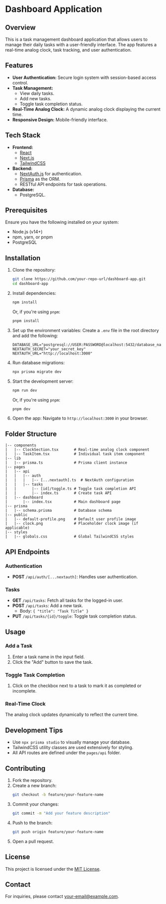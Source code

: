 # Dashboard Application

## Overview
This is a task management dashboard application that allows users to manage their daily tasks with a user-friendly interface. The app features a real-time analog clock, task tracking, and user authentication.

## Features
- **User Authentication:** Secure login system with session-based access control.
- **Task Management:**
  - View daily tasks.
  - Add new tasks.
  - Toggle task completion status.
- **Real-Time Analog Clock:** A dynamic analog clock displaying the current time.
- **Responsive Design:** Mobile-friendly interface.

## Tech Stack
- **Frontend:**
  - [React](https://reactjs.org/)
  - [Next.js](https://nextjs.org/)
  - [TailwindCSS](https://tailwindcss.com/)
- **Backend:**
  - [NextAuth.js](https://next-auth.js.org/) for authentication.
  - [Prisma](https://www.prisma.io/) as the ORM.
  - RESTful API endpoints for task operations.
- **Database:**
  - PostgreSQL.

## Prerequisites
Ensure you have the following installed on your system:
- Node.js (v14+)
- npm, yarn, or pnpm
- PostgreSQL

## Installation
1. Clone the repository:
   ```bash
   git clone https://github.com/your-repo-url/dashboard-app.git
   cd dashboard-app
   ```

2. Install dependencies:
   ```bash
   npm install
   ```
   Or, if you're using `pnpm`:
   ```bash
   pnpm install
   ```

3. Set up the environment variables:
   Create a `.env` file in the root directory and add the following:
   ```env
   DATABASE_URL="postgresql://USER:PASSWORD@localhost:5432/database_name"
   NEXTAUTH_SECRET="your_secret_key"
   NEXTAUTH_URL="http://localhost:3000"
   ```

4. Run database migrations:
   ```bash
   npx prisma migrate dev
   ```

5. Start the development server:
   ```bash
   npm run dev
   ```
   Or, if you're using `pnpm`:
   ```bash
   pnpm dev
   ```

6. Open the app:
   Navigate to `http://localhost:3000` in your browser.

## Folder Structure
```
|-- components
|   |-- ClockSection.tsx       # Real-time analog clock component
|   |-- TaskItem.tsx           # Individual task item component
|-- lib
|   |-- prisma.ts              # Prisma client instance
|-- pages
|   |-- api
|   |   |-- auth
|   |   |   |-- [...nextauth].ts  # NextAuth configuration
|   |   |-- tasks
|   |       |-- [id]/toggle.ts # Toggle task completion API
|   |       |-- index.ts       # Create task API
|   |-- dashboard
|       |-- index.tsx          # Main dashboard page
|-- prisma
|   |-- schema.prisma          # Database schema
|-- public
|   |-- default-profile.png    # Default user profile image
|   |-- clock.png              # Placeholder clock image (if applicable)
|-- styles
|   |-- globals.css            # Global TailwindCSS styles
```

## API Endpoints
### **Authentication**
- **POST** `/api/auth/[...nextauth]`: Handles user authentication.

### **Tasks**
- **GET** `/api/tasks`: Fetch all tasks for the logged-in user.
- **POST** `/api/tasks`: Add a new task.
  - Body: `{ "title": "Task Title" }`
- **PUT** `/api/tasks/{id}/toggle`: Toggle task completion status.

## Usage
### Add a Task
1. Enter a task name in the input field.
2. Click the "Add" button to save the task.

### Toggle Task Completion
1. Click on the checkbox next to a task to mark it as completed or incomplete.

### Real-Time Clock
The analog clock updates dynamically to reflect the current time.

## Development Tips
- Use `npx prisma studio` to visually manage your database.
- TailwindCSS utility classes are used extensively for styling.
- All API routes are defined under the `pages/api` folder.

## Contributing
1. Fork the repository.
2. Create a new branch:
   ```bash
   git checkout -b feature/your-feature-name
   ```
3. Commit your changes:
   ```bash
   git commit -m "Add your feature description"
   ```
4. Push to the branch:
   ```bash
   git push origin feature/your-feature-name
   ```
5. Open a pull request.

## License
This project is licensed under the [MIT License](LICENSE).

## Contact
For inquiries, please contact [your-email@example.com](mailto:your-email@example.com).

